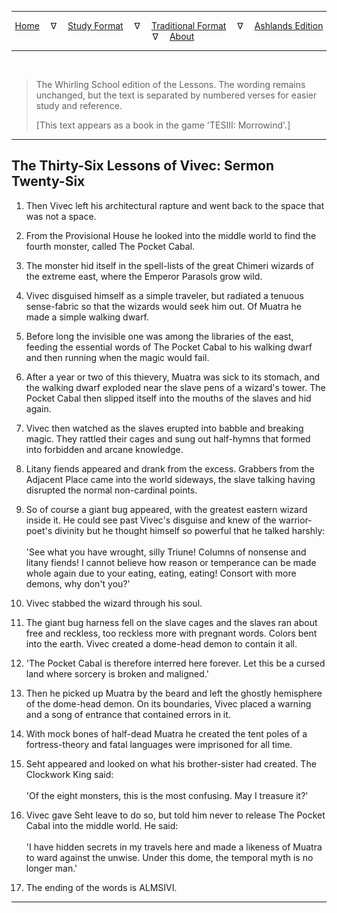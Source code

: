 
---

<!--- Jekyll Page Links -->

<center>
<a href="../../../index.html">Home</a>
&emsp;&nabla;&emsp;
<a href="../../index-study.html">Study Format</a>
&emsp;&nabla;&emsp;
<a href="../../index-traditional.html">Traditional Format</a>
&emsp;&nabla;&emsp;
<a href="../../index-ashlands.html">Ashlands Edition</a>
&emsp;&nabla;&emsp;
<a href="../../../about.html">About</a>
</center>

<!--- Markdown Body Below: -->

---

&emsp;

> The Whirling School edition of the Lessons. The wording remains unchanged, but the text is separated by numbered verses for easier study and reference.
>
> \[This text appears as a book in the game 'TESIII: Morrowind'.\]

---

## The Thirty-Six Lessons of Vivec: Sermon Twenty-Six

1. Then Vivec left his architectural rapture and went back to the space that was not a space.

2. From the Provisional House he looked into the middle world to find the fourth monster, called The Pocket Cabal.

3. The monster hid itself in the spell-lists of the great Chimeri wizards of the extreme east, where the Emperor Parasols grow wild.

4. Vivec disguised himself as a simple traveler, but radiated a tenuous sense-fabric so that the wizards would seek him out. Of Muatra he made a simple walking dwarf.

5. Before long the invisible one was among the libraries of the east, feeding the essential words of The Pocket Cabal to his walking dwarf and then running when the magic would fail.

6. After a year or two of this thievery, Muatra was sick to its stomach, and the walking dwarf exploded near the slave pens of a wizard's tower. The Pocket Cabal then slipped itself into the mouths of the slaves and hid again.

7. Vivec then watched as the slaves erupted into babble and breaking magic. They rattled their cages and sung out half-hymns that formed into forbidden and arcane knowledge.

8. Litany fiends appeared and drank from the excess. Grabbers from the Adjacent Place came into the world sideways, the slave talking having disrupted the normal non-cardinal points.

9. So of course a giant bug appeared, with the greatest eastern wizard inside it. He could see past Vivec's disguise and knew of the warrior-poet's divinity but he thought himself so powerful that he talked harshly:\
\
'See what you have wrought, silly Triune! Columns of nonsense and litany fiends! I cannot believe how reason or temperance can be made whole again due to your eating, eating, eating! Consort with more demons, why don't you?'

10. Vivec stabbed the wizard through his soul.

11. The giant bug harness fell on the slave cages and the slaves ran about free and reckless, too reckless more with pregnant words. Colors bent into the earth. Vivec created a dome-head demon to contain it all.

12. 'The Pocket Cabal is therefore interred here forever. Let this be a cursed land where sorcery is broken and maligned.'

13. Then he picked up Muatra by the beard and left the ghostly hemisphere of the dome-head demon. On its boundaries, Vivec placed a warning and a song of entrance that contained errors in it.

14. With mock bones of half-dead Muatra he created the tent poles of a fortress-theory and fatal languages were imprisoned for all time.

15. Seht appeared and looked on what his brother-sister had created. The Clockwork King said:\
\
'Of the eight monsters, this is the most confusing. May I treasure it?'

16. Vivec gave Seht leave to do so, but told him never to release The Pocket Cabal into the middle world. He said:\
\
'I have hidden secrets in my travels here and made a likeness of Muatra to ward against the unwise. Under this dome, the temporal myth is no longer man.'

17. The ending of the words is ALMSIVI.

---
